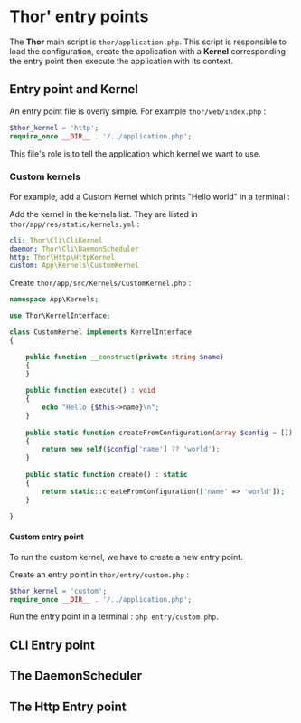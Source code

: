 # Thor' entry points

The **Thor** main script is ```thor/application.php```. This script is responsible to load the configuration, create the
application with a **Kernel** corresponding the entry point then execute the application with its context.

## Entry point and Kernel

An entry point file is overly simple. For example ```thor/web/index.php``` :

```php
$thor_kernel = 'http';
require_once __DIR__ . '/../application.php';
```

This file's role is to tell the application which kernel we want to use.

### Custom kernels

For example, add a Custom Kernel which prints "Hello world" in a terminal :

Add the kernel in the kernels list. They are listed in ```thor/app/res/static/kernels.yml``` :

```yaml
cli: Thor\Cli\CliKernel
daemon: Thor\Cli\DaemonScheduler
http: Thor\Http\HttpKernel
custom: App\Kernels\CustomKernel
```

Create ```thor/app/src/Kernels/CustomKernel.php``` :

```php
namespace App\Kernels;

use Thor\KernelInterface;

class CustomKernel implements KernelInterface
{

    public function __construct(private string $name)
    {
    }
    
    public function execute() : void
    {
        echo "Hello {$this->name}\n";
    }
    
    public static function createFromConfiguration(array $config = []) : static
    {
        return new self($config['name'] ?? 'world');
    }
    
    public static function create() : static
    {
        return static::createFromConfiguration(['name' => 'world']);
    }

}
```

#### Custom entry point

To run the custom kernel, we have to create a new entry point.

Create an entry point in ```thor/entry/custom.php``` :
```php
$thor_kernel = 'custom';
require_once __DIR__ . '/../application.php';
```

Run the entry point in a terminal : ```php entry/custom.php```.

## CLI Entry point

## The DaemonScheduler

## The Http Entry point
